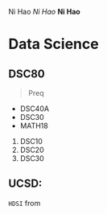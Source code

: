 Ni Hao 
*Ni Hao*
**Ni Hao** 
# Data Science
## DSC80
> Preq

* DSC40A
* DSC30
* MATH18

1. DSC10
2. DSC20
3. DSC30

UCSD:
---

`HDSI` from
